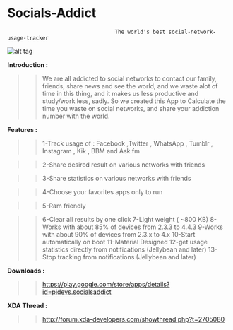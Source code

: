 Socials-Addict
==============

                                      The world's best social-network-usage-tracker
                                      
 ![alt tag](http://s17.postimg.org/f0o4ahlsv/UUv_Yo_Mt_P.jpg:large)



**Introduction :**

>>We are all addicted to social networks to contact our family, friends, share news and see the world,
>>and we waste alot of time in this thing, and it makes us less productive and study/work less, sadly.
>>So we created this App to Calculate the time you waste on social networks, and share your addiction 
>>number with the world.
 
**Features :**
    
>>1-Track usage of : Facebook ,Twitter , WhatsApp , Tumblr , Instagram , Kik , BBM and Ask.fm

>>2-Share desired result on various networks with friends

>>3-Share statistics on various networks with friends 

>>4-Choose your favorites apps only to run

>>5-Ram friendly

>>6-Clear all results by one click
>>7-Light weight ( ~800 KB)
>>8-Works with about 85% of devices from 2.3.3 to 4.4.3
>>9-Works with about 90% of devices from 2.3.x to 4.x
>>10-Start automatically on boot
>>11-Material Designed
>>12-get usage statistics directly from notifications (Jellybean and later)
>>13-Stop tracking from notifications (Jellybean and later)





**Downloads :**     

>>https://play.google.com/store/apps/details?id=pidevs.socialsaddict


**XDA Thread :**

>>http://forum.xda-developers.com/showthread.php?t=2705080
